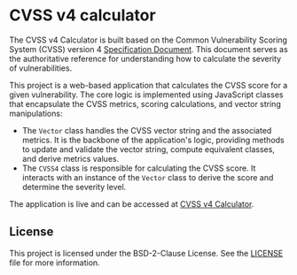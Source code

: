 # CVSS v4 calculator
The CVSS v4 Calculator is built based on the Common Vulnerability Scoring System (CVSS) version 4 [Specification Document](https://www.first.org/cvss/v4.0/specification-document). This document serves as the authoritative reference for understanding how to calculate the severity of vulnerabilities.

This project is a web-based application that calculates the CVSS score for a given vulnerability. The core logic is implemented using JavaScript classes that encapsulate the CVSS metrics, scoring calculations, and vector string manipulations:

- The `Vector` class handles the CVSS vector string and the associated metrics. It is the backbone of the application's logic, providing methods to update and validate the vector string, compute equivalent classes, and derive metrics values.
- The `CVSS4` class is responsible for calculating the CVSS score. It interacts with an instance of the `Vector` class to derive the score and determine the severity level.

The application is live and can be accessed at [CVSS v4 Calculator](https://redhatproductsecurity.github.io/cvss-v4-calculator/).

## License
This project is licensed under the BSD-2-Clause License. See the [LICENSE](./LICENSE) file for more information.
